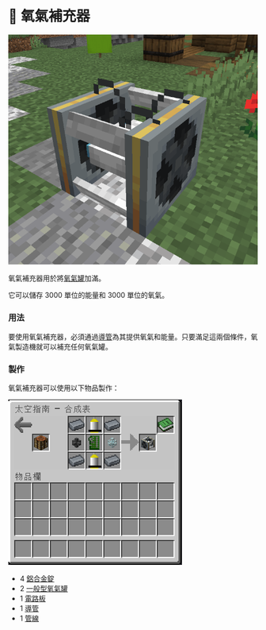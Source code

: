 # 💨 氧氣補充器

![](<../.gitbook/assets/image (22).png>)

氧氣補充器用於將[氧氣罐](Oxygen-Tank.md)加滿。

它可以儲存 3000 單位的能量和 3000 單位的氧氣。

### 用法

要使用氧氣補充器，必須通過[導管](Conduit.md)為其提供氧氣和能量。只要滿足這兩個條件，氧氣製造機就可以補充任何氧氣罐。

### 製作

氧氣補充器可以使用以下物品製作：

![](<../.gitbook/assets/image (218) (1) (1).png>)



* 4 [鋁合金錠](Aluminium-Alloy-Ingot.md)​
* 2 [一般型氧氣罐](Oxygen-Tank.md#yi-ban-xing-yang-qi-guan)
* 1 [電路板](Circuit-Board.md)
* 1 [導管](Conduit.md)
* 1 [管線](Pipe.md)
